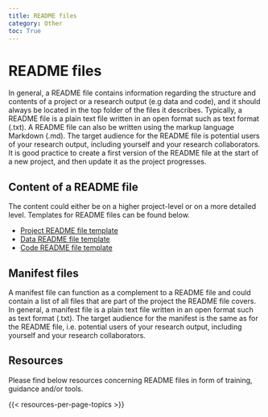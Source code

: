 ```yaml
---
title: README files
category: Other
toc: True
---
```


# README files
In general, a README file contains information regarding the structure and contents of a project or a research output (e.g data and code), and it should always be located in the top folder of the files it describes. Typically, a README file is a plain text file written in an open format such as text format (.txt). A README file can also be written using the markup language Markdown (.md). The target audience for the README file is potential users of your research output, including yourself and your research collaborators. It is good practice to create a first version of the README file at the start of a new project, and then update it as the project progresses.


## Content of a README file
The content could either be on a higher project-level or on a more detailed level. Templates for README files can be found below.

<div>
  <ul>
    <li><a href="/files/template-project-README.txt">Project README file template</a></li>
    <li><a href="/files/template-data-README.txt">Data README file template</a></li>
    <li><a href="/files/template-code-README.txt">Code README file template</a></li>
  </ul>
</div>

## Manifest files
A manifest file can function as a complement to a README file and could contain a list of all files that are part of the project the README file covers. In general, a manifest file is a plain text file written in an open format such as text format (.txt). The target audience for the manifest is the same as for the README file, i.e. potential users of your research output, including yourself and your research collaborators.

## Resources
Please find below resources concerning README files in form of training, guidance and/or tools.

{{< resources-per-page-topics >}}
